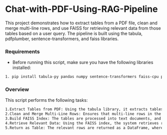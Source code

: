 # Chat-with-PDF-Using-RAG-Pipeline

This project demonstrates how to extract tables from a PDF file, clean and merge multi-line rows, and use FAISS for retrieving relevant data from those tables based on a user query. The pipeline is built using the tabula, pdfplumber, sentence-transformers, and faiss libraries.
### Requirements

 - Before running this script, make sure you have the following libraries installed:
```sh
1. pip install tabula-py pandas numpy sentence-transformers faiss-cpu pdfplumber

```

### Overview

This script performs the following tasks:
```sh
1.Extract Tables from PDF: Using the tabula library, it extracts tables from a specified page of the PDF.
2.Clean and Merge Multi-Line Rows: Ensures that multi-line rows in the table are merged correctly.
3.Build FAISS Index: The tables are processed into text documents, and embeddings are generated using the SentenceTransformer model to build a FAISS index.
4.Retrieve Relevant Data: Using the FAISS index, the system retrieves rows relevant to a user query.
5.Return as Table: The relevant rows are returned as a DataFrame, where each row corresponds to the data relevant to the user query.
```
